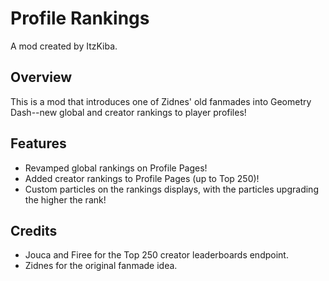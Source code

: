 # <cr>Profile Rankings</c>

<cj>A mod created by ItzKiba.</c>

## Overview
This is a mod that introduces one of <cg>Zidnes'</c> old fanmades into Geometry Dash--<cy>new global and creator rankings to player profiles!</c>

## Features
* <cg>Revamped global rankings</c> on Profile Pages!
* <cy>Added creator rankings</c> to Profile Pages (up to Top 250)!
* <co>Custom particles</c> on the rankings displays, with the particles upgrading the higher the rank!

## Credits
* <cp>Jouca and Firee</c> for the Top 250 creator leaderboards endpoint.
* <cg>Zidnes</c> for the original fanmade idea.

